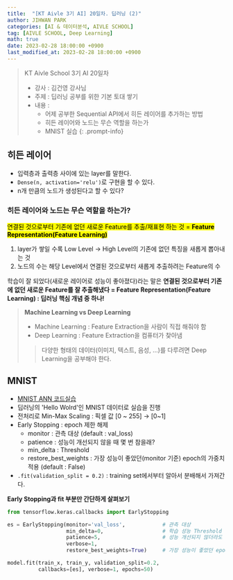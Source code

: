 ```yaml
---
title:  "[KT Aivle 3기 AI] 20일차. 딥러닝 (2)"
author: JIHWAN PARK
categories: [AI & 데이터분석, AIVLE SCHOOL]
tag: [AIVLE SCHOOL, Deep Learning]
math: true
date: 2023-02-28 18:00:00 +0900
last_modified_at: 2023-02-28 18:00:00 +0900
---
```

> KT Aivle School 3기 AI 20일차 
> - 강사 : 김건영 강사님
> - 주제 : 딥러닝 공부를 위한 기본 토대 쌓기
> - 내용 :
>   - 어제 공부한 Sequential API에서 히든 레이어를 추가하는 방법
>   - 히든 레이어와 노드는 무슨 역할을 하는가
>   - MNIST 실습
{: .prompt-info}

## 히든 레이어
- 입력층과 출력층 사이에 있는 layer를 말한다.
- `Dense(n, activation='relu')`로 구현을 할 수 있다.
- n개 만큼의 노드가 생성된다고 할 수 있다?

### **히든 레이어와 노드는 무슨 역할을 하는가?**
<mark>연결된 것으로부터 기존에 없던 새로운 Feature를 추출/재표현 하는 것 = <strong>Feature Representation(Feature Learning)</strong></mark>

1. layer가 쌓일 수록 Low Level → High Level의 기존에 없던 특징을 새롭게 뽑아내는 것
2. 노드의 수는 해당 Level에서 연결된 것으로부터 새롭게 추출하려는 Feature의 수

학습이 잘 되었다(새로운 레이어로 성능이 좋아졌다)라는 말은 **연결된 것으로부터 기존에 없던 새로운 Feature를 잘 추출해냈다 = Feature Representation(Feature Learning) : 딥러닝 핵심 개념 중 하나!**

> **Machine Learning vs Deep Learning**
> - Machine Learning : Feature Extraction을 사람이 직접 해줘야 함
> - Deep Learning : Feature Extraction을 컴퓨터가 찾아냄
>> 다양한 형태의 데이터(이미지, 텍스트, 음성, ...)를 다루려면 Deep Learning을 공부해야 한다.

## MNIST
- <a href='https://github.com/Jihwan98/aivle_school/blob/main/2023.02.27_%EB%94%A5%EB%9F%AC%EB%8B%9D_%EC%8B%A4%EC%8A%B5%EC%9E%90%EB%A3%8C/2_2_ANN_MNIST.ipynb' target='_blank'>MNIST ANN 코드실습</a>
- 딥러닝의 'Hello Wolrd'인 MNIST 데이터로 실습을 진행
- 전처리로 Min-Max Scaling : 픽셀 값 [0 ~ 255] → [0~1]
- Early Stopping : epoch 제한 해제
  - monitor : 관측 대상 (default : val_loss)
  - patience : 성능이 개선되지 않을 때 몇 번 참을래?
  - min_delta : Threshold
  - restore_best_weights : 가장 성능이 좋았던(monitor 기준) epoch의 가중치 적용 (default : False)
- `.fit(validation_split = 0.2)` : training set에서부터 알아서 분배해서 가져간다.

**Early Stopping과 fit 부분만 간단하게 살펴보기**

```python
from tensorflow.keras.callbacks import EarlyStopping

es = EarlyStopping(monitor='val_loss',            # 관측 대상
                   min_delta=0,                   # 학습 성능 Threshold
                   patience=5,                    # 성능 개선되지 않더라도 몇 번 참을래?
                   verbose=1,                     
                   restore_best_weights=True)     # 가장 성능이 좋았던 epochs의 가중치를 쓸래 (Default=False)

model.fit(train_x, train_y, validation_split=0.2, 
          callbacks=[es], verbose=1, epochs=50)
```
